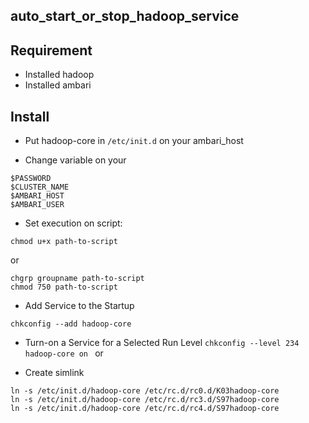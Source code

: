 auto_start_or_stop_hadoop_service
---------------------------------

Requirement
------------
- Installed hadoop
- Installed ambari

Install
-------

- Put hadoop-core in `/etc/init.d` on your ambari_host

- Change variable on your
```
$PASSWORD
$CLUSTER_NAME
$AMBARI_HOST
$AMBARI_USER
```

- Set execution on script:

`chmod u+x path-to-script`
 
or
```
chgrp groupname path-to-script
chmod 750 path-to-script
```

- Add Service to the Startup

`
chkconfig --add hadoop-core
`

- Turn-on a Service for a Selected Run Level
`
chkconfig --level 234 hadoop-core on 
`
or 

- Create simlink
```
ln -s /etc/init.d/hadoop-core /etc/rc.d/rc0.d/K03hadoop-core
ln -s /etc/init.d/hadoop-core /etc/rc.d/rc3.d/S97hadoop-core
ln -s /etc/init.d/hadoop-core /etc/rc.d/rc4.d/S97hadoop-core
```